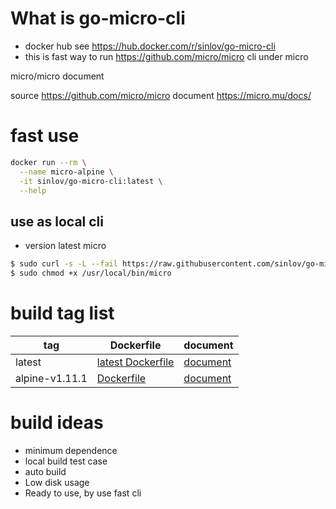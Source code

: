 # What is go-micro-cli

- docker hub see https://hub.docker.com/r/sinlov/go-micro-cli
- this is fast way to run https://github.com/micro/micro cli under micro

micro/micro document

source https://github.com/micro/micro
document https://micro.mu/docs/

# fast use

```sh
docker run --rm \
  --name micro-alpine \
  -it sinlov/go-micro-cli:latest \
  --help
```

## use as local cli

- version latest micro

```sh
$ sudo curl -s -L --fail https://raw.githubusercontent.com/sinlov/go-micro-cli/master/run.sh -o /usr/local/bin/micro
$ sudo chmod +x /usr/local/bin/micro
```

# build tag list

| tag            | Dockerfile                              | document                              |
| -------------- | --------------------------------------- | ------------------------------------- |
| latest         | [latest Dockerfile](Dockerfile)         | [document](README.md)                 |
| alpine-v1.11.1 | [Dockerfile](v1.11.1/alpine/Dockerfile) | [document](v1.11.1/alpine/README.md)  |


# build ideas

- minimum dependence
- local build test case
- auto build
- Low disk usage
- Ready to use, by use fast cli